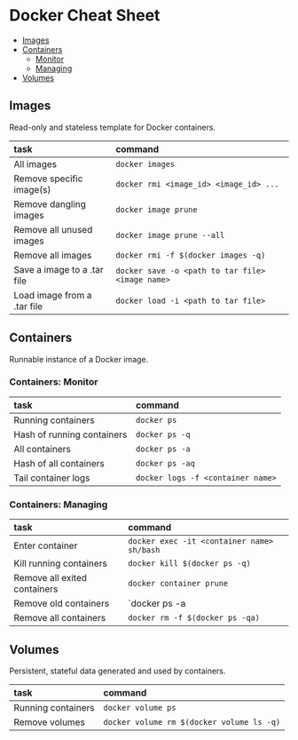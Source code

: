 Docker Cheat Sheet
===============

* [Images](#user-content-images)
* [Containers](#user-content-containers)
  * [Monitor](#user-content-containers-monitor)
  * [Managing](#user-content-containers-managing)
* [Volumes](#user-content-volumes)


## Images
Read-only and stateless template for Docker containers.


| task | command |
|:-----|:--------|
| All images | `docker images` |
| Remove specific image(s) | `docker rmi <image_id> <image_id> ...` |
| Remove dangling images | `docker image prune` |
| Remove all unused images	 | `docker image prune --all` |
| Remove all images	 | `docker rmi -f $(docker images -q)` |
| Save a image to a .tar file | `docker save -o <path to tar file> <image name>` |
| Load image from a .tar file | `docker load -i <path to tar file>` |


## Containers
Runnable instance of a Docker image.


### Containers: Monitor

| task | command |
|:-----|:--------|
| Running containers | `docker ps` |
| Hash of running containers | `docker ps -q` |
| All containers | `docker ps -a` |
| Hash of all containers | `docker ps -aq` |
| Tail container logs | `docker logs -f <container name>` |


### Containers: Managing

| task | command |
|:-----|:--------|
| Enter container | `docker exec -it <container name> sh/bash` |
| Kill running containers | `docker kill $(docker ps -q)` |
| Remove all exited containers | `docker container prune` |
| Remove old containers | `docker ps -a | grep 'weeks ago' | awk '{print $1}' | xargs docker rm` |
| Remove all containers	 | `docker rm -f $(docker ps -qa)` |


## Volumes
Persistent, stateful data generated and used by containers.

| task | command |
|:-----|:--------|
| Running containers | `docker volume ps` |
| Remove volumes | `docker volume rm $(docker volume ls -q)` |
